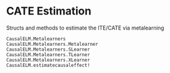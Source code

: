 # CATE Estimation
Structs and methods to estimate the ITE/CATE via metalearning

```@docs
CausalELM.Metalearners
CausalELM.Metalearners.Metalearner
CausalELM.Metalearners.SLearner
CausalELM.Metalearners.TLearner
CausalELM.Metalearners.XLearner
CausalELM.estimatecausaleffect!
```